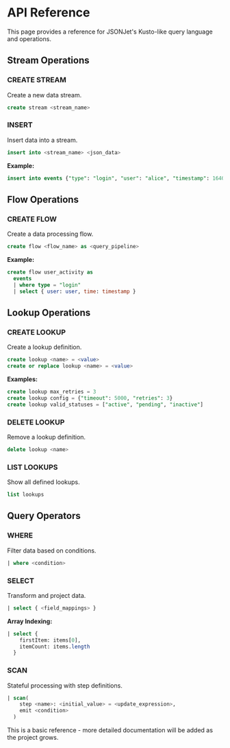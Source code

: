 # API Reference

This page provides a reference for JSONJet's Kusto-like query language and operations.

## Stream Operations

### CREATE STREAM
Create a new data stream.

```sql
create stream <stream_name>
```

### INSERT
Insert data into a stream.

```sql
insert into <stream_name> <json_data>
```

**Example:**
```sql
insert into events {"type": "login", "user": "alice", "timestamp": 1640995200}
```

## Flow Operations

### CREATE FLOW
Create a data processing flow.

```sql
create flow <flow_name> as <query_pipeline>
```

**Example:**
```sql
create flow user_activity as
  events
  | where type = "login"
  | select { user: user, time: timestamp }
```

## Lookup Operations

### CREATE LOOKUP
Create a lookup definition.

```sql
create lookup <name> = <value>
create or replace lookup <name> = <value>
```

**Examples:**
```sql
create lookup max_retries = 3
create lookup config = {"timeout": 5000, "retries": 3}
create lookup valid_statuses = ["active", "pending", "inactive"]
```

### DELETE LOOKUP
Remove a lookup definition.

```sql
delete lookup <name>
```

### LIST LOOKUPS
Show all defined lookups.

```sql
list lookups
```

## Query Operators

### WHERE
Filter data based on conditions.

```sql
| where <condition>
```

### SELECT
Transform and project data.

```sql
| select { <field_mappings> }
```

**Array Indexing:**
```sql
| select { 
    firstItem: items[0],
    itemCount: items.length 
  }
```

### SCAN
Stateful processing with step definitions.

```sql
| scan(
    step <name>: <initial_value> = <update_expression>,
    emit <condition>
  )
```

This is a basic reference - more detailed documentation will be added as the project grows.